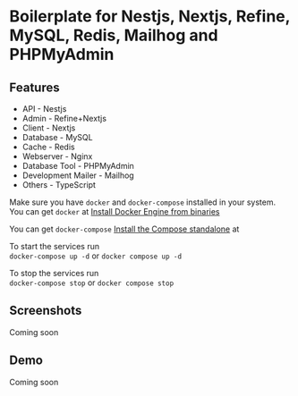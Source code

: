 # Boilerplate for Nestjs, Nextjs, Refine, MySQL, Redis, Mailhog and PHPMyAdmin

## Features

- API - Nestjs
- Admin - Refine+Nextjs
- Client - Nextjs
- Database - MySQL
- Cache - Redis
- Webserver - Nginx
- Database Tool - PHPMyAdmin
- Development Mailer - Mailhog
- Others - TypeScript

Make sure you have `docker` and `docker-compose` installed in your system. \
You can get `docker` at [Install Docker Engine from binaries](https://docs.docker.com/engine/install/binaries/)

You can get `docker-compose` [Install the Compose standalone](https://docs.docker.com/compose/install/other/) at 

To start the services run \
`docker-compose up -d` or `docker compose up -d`

To stop the services run \
`docker-compose stop` or `docker compose stop`

## Screenshots
Coming soon
## Demo
Coming soon